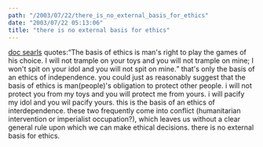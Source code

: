 ```yaml
---
path: "/2003/07/22/there_is_no_external_basis_for_ethics" 
date: "2003/07/22 05:13:06" 
title: "there is no external basis for ethics" 
---
```

<p><a href="http://doc.weblogs.com/2003/07/21#quoteOfTheDay">doc searls</a> quotes:<q>The basis of ethics is man's right to play the games of his choice. I will not trample on your toys and you will not trample on mine; I won't spit on your idol and you will not spit on mine.</q> that's only the basis of an ethics of independence. you could just as reasonably suggest that the basis of ethics is man(people)'s obligation to protect other people. i will not protect you from my toys and you will protect me from yours. i will pacify my idol and you wil pacify yours. this is the basis of an ethics of interdependence. these two frequently come into conflict (humanitarian intervention or imperialist occupation?), which leaves us without a clear general rule upon which we can make ethical decisions. there is no external basis for ethics.</p>